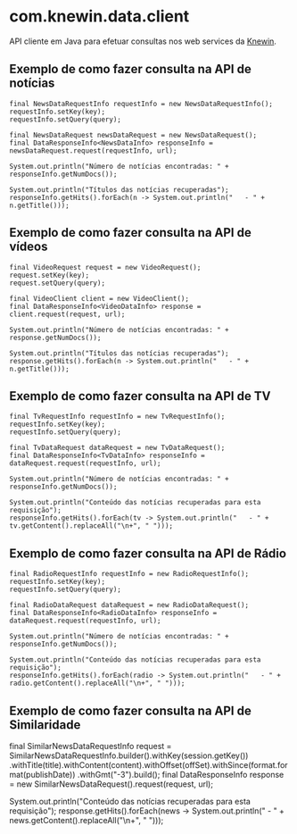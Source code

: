 com.knewin.data.client
======================

API cliente em Java para efetuar consultas nos web services da [Knewin](http://knewin.com "Knewin Inteligência em Recuperação Informação").
  
  
  
  
Exemplo de como fazer consulta na API de notícias
-------------------------------------------------

	final NewsDataRequestInfo requestInfo = new NewsDataRequestInfo();
	requestInfo.setKey(key);
	requestInfo.setQuery(query);
	
	final NewsDataRequest newsDataRequest = new NewsDataRequest();
	final DataResponseInfo<NewsDataInfo> responseInfo = newsDataRequest.request(requestInfo, url);
	
	System.out.println("Número de notícias encontradas: " + responseInfo.getNumDocs());
	
	System.out.println("Títulos das notícias recuperadas");
	responseInfo.getHits().forEach(n -> System.out.println("   - " + n.getTitle()));
  
  
  
Exemplo de como fazer consulta na API de vídeos
-----------------------------------------------

	final VideoRequest request = new VideoRequest();
	request.setKey(key);
	request.setQuery(query);
	
	final VideoClient client = new VideoClient();
	final DataResponseInfo<VideoDataInfo> response = client.request(request, url);
	
	System.out.println("Número de notícias encontradas: " + response.getNumDocs());
	
	System.out.println("Títulos das notícias recuperadas");
	response.getHits().forEach(n -> System.out.println("   - " + n.getTitle()));

  
Exemplo de como fazer consulta na API de TV
-----------------------------------------------

	final TvRequestInfo requestInfo = new TvRequestInfo();
	requestInfo.setKey(key);
	requestInfo.setQuery(query);
	
	final TvDataRequest dataRequest = new TvDataRequest();
	final DataResponseInfo<TvDataInfo> responseInfo = dataRequest.request(requestInfo, url);
	
	System.out.println("Número de notícias encontradas: " + responseInfo.getNumDocs());
	
	System.out.println("Conteúdo das notícias recuperadas para esta requisição");
	responseInfo.getHits().forEach(tv -> System.out.println("   - " + tv.getContent().replaceAll("\n+", " ")));

  
Exemplo de como fazer consulta na API de Rádio
-----------------------------------------------

	final RadioRequestInfo requestInfo = new RadioRequestInfo();
	requestInfo.setKey(key);
	requestInfo.setQuery(query);
	
	final RadioDataRequest dataRequest = new RadioDataRequest();
	final DataResponseInfo<RadioDataInfo> responseInfo = dataRequest.request(requestInfo, url);
	
	System.out.println("Número de notícias encontradas: " + responseInfo.getNumDocs());
	
	System.out.println("Conteúdo das notícias recuperadas para esta requisição");
	responseInfo.getHits().forEach(radio -> System.out.println("   - " + radio.getContent().replaceAll("\n+", " ")));
  
  
Exemplo de como fazer consulta na API de Similaridade
-----------------------------------------------  

final SimilarNewsDataRequestInfo request = SimilarNewsDataRequestInfo.builder().withKey(session.getKey())
				.withTitle(title).withContent(content).withOffset(offSet).withSince(format.format(publishDate))
				.withGmt("-3").build();
final DataResponseInfo<NewsDataInfo> response = new SimilarNewsDataRequest().request(request, url);

System.out.println("Conteúdo das notícias recuperadas para esta requisição");
	response.getHits().forEach(news -> System.out.println("   - " + news.getContent().replaceAll("\n+", " ")));  
